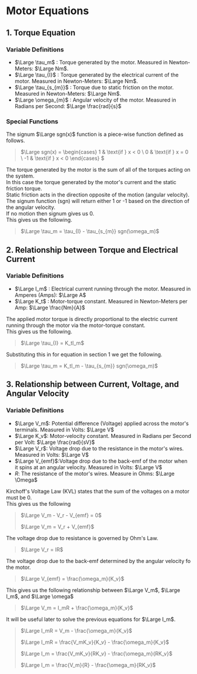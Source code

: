 # Motor Equations

## 1. Torque Equation

### Variable Definitions

* $\Large \tau_m$ : Torque generated by the motor. Measured in Newton-Meters: $\Large Nm$.
* $\Large \tau_{I}$ : Torque generated by the electrical current of the motor. Measured in Newton-Meters: $\Large Nm$.
* $\Large \tau_{s_{m}}$ : Torque due to static friction on the motor. Measured in Newton-Meters: $\Large Nm$.
* $\Large \omega_{m}$ : Angular velocity of the motor. Measured in Radians per Second: $\Large \frac{rad}{s}$

### Special Functions

The signum $\Large sgn(x)$ function is a piece-wise function defined as follows.

> $\Large
sgn(x) = \begin{cases}
1 & \text{if } x < 0 \\
0 & \text{if } x = 0 \\
-1 & \text{if } x < 0
\end{cases}
$
>

The torque generated by the motor is the sum of all of the torques acting on the system.  
In this case the torque generated by the motor's current and the static friction torque.   
Static friction acts in the direction opposite of the motion (angular velocity).  
The signum function (sgn) will return either 1 or -1 based on the direction of the angular velocity.  
If no motion then signum gives us 0.  
This gives us the following.
> $\Large \tau_m = \tau_{I} - \tau_{s_{m}} sgn(\omega_m)$

## 2. Relationship between Torque and Electrical Current

### Variable Definitions

* $\Large I_m$ : Electrical current running through the motor. Measured in Amperes (Amps): $\Large A$
* $\Large K_t$ : Motor-torque constant. Measured in Newton-Meters per Amp: $\Large \frac{Nm}{A}$

The applied motor torque is directly proportional to the electric current running through the motor via the motor-torque
constant.  
This gives us the following.
> $\Large \tau_{I} = K_tI_m$

Substituting this in for equation in section 1 we get the following.

> $\Large \tau_m = K_tI_m - \tau_{s_{m}} sgn(\omega_m)$

## 3. Relationship between Current, Voltage, and Angular Velocity

### Variable Definitions

* $\Large V_m$: Potential difference (Voltage) applied across the motor's terminals. Measured in Volts: $\Large V$
* $\Large K_v$: Motor-velocity constant. Measured in Radians per Second per Volt: $\Large \frac{rad}{sV}$
* $\Large V_r$: Voltage drop due to the resistance in the motor's wires. Measured in Volts: $\Large V$
* $\Large V_{emf}$:Voltage drop due to the back-emf of the motor when it spins at an angular velocity. Measured in
  Volts: $\Large V$
* $R$: The resistance of the motor's wires. Measure in Ohms: $\Large \Omega$

Kirchoff's Voltage Law (KVL) states that the sum of the voltages on a motor must be 0.  
This gives us the following

> $\Large V_m - V_r - V_{emf} = 0$
>
> $\Large V_m = V_r + V_{emf}$
>

The voltage drop due to resistance is governed by Ohm's Law.
> $\Large V_r = IR$

The voltage drop due to the back-emf determined by the angular velocity fo the motor.
> $\Large V_{emf} = \frac{\omega_m}{K_v}$

This gives us the following relationship between $\Large V_m$, $\Large I_m$, and $\Large \omega$

> $\Large V_m = I_mR + \frac{\omega_m}{K_v}$

It will be useful later to solve the previous equations for $\Large I_m$.

> $\Large I_mR = V_m - \frac{\omega_m}{K_v}$
>
> $\Large I_mR = \frac{V_mK_v}{K_v} - \frac{\omega_m}{K_v}$
>
> $\Large I_m = \frac{V_mK_v}{RK_v} - \frac{\omega_m}{RK_v}$
>
> $\Large I_m = \frac{V_m}{R} - \frac{\omega_m}{RK_v}$


